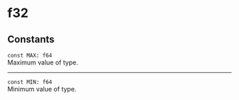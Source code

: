 # f32

## Constants
`const MAX: f64`\
Maximum value of type.

---

`const MIN: f64`\
Minimum value of type. 
